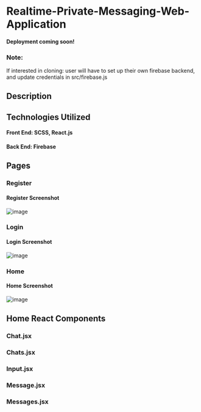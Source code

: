 # Realtime-Private-Messaging-Web-Application
#### Deployment coming soon!
### Note: 
If interested in cloning: user will have to set up their own firebase backend, and update credentials in src/firebase.js
## Description

## Technologies Utilized
#### Front End: SCSS, React.js
#### Back End: Firebase


## Pages
### Register
#### Register Screenshot
![image](https://user-images.githubusercontent.com/87671757/234019890-a7b7d65a-1945-4d22-9dff-78ae37bfcb6e.png)
### Login
#### Login Screenshot
![image](https://user-images.githubusercontent.com/87671757/234019988-d8f4ca1d-e432-46cf-a3c3-70ccff32154a.png)
### Home
#### Home Screenshot
![image](https://user-images.githubusercontent.com/87671757/234015426-7ca5eb3c-9b43-48ff-b79f-51121f35d575.png)
## Home React Components
### Chat.jsx
### Chats.jsx
### Input.jsx
### Message.jsx
### Messages.jsx
